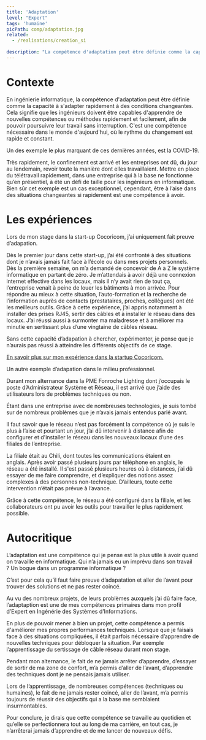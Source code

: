 ```yaml
---
title: 'Adaptation'
level: "Expert"
tags: 'humaine'
picPath: comp/adaptation.jpg
related:
  - /realisations/creation_si
  
description: "La compétence d'adaptation peut être définie comme la capacité à s'adapter rapidement à des conditions changeantes. Le but est d'être capable d'apprendre de nouvelles compétences ou méthodes rapidement et facilement."
---
```


# Contexte

En ingénierie informatique, la compétence d'adaptation peut être définie comme la capacité à s'adapter rapidement à des conditions changeantes. Cela signifie que les ingénieurs doivent être capables d'apprendre de nouvelles compétences ou méthodes rapidement et facilement, afin de pouvoir poursuivre leur travail sans interruption. C'est une compétence nécessaire dans le monde d'aujourd'hui, où le rythme du changement est rapide et constant.

Un des exemple le plus marquant de ces dernières années, est la COVID-19.

Très rapidement, le confinement est arrivé et les entreprises ont dû, du jour au lendemain, revoir toute la manière dont elles travaillaient. Mettre en place du télétravail rapidement, dans une entreprise qui à la base ne fonctionne qu’en présentiel, à été un défi de taille pour les ingénieurs en informatique.
Bien sûr cet exemple est un cas exceptionnel, cependant, être à l’aise dans des situations changeantes si rapidement est une compétence à avoir.

# Les expériences

Lors de mon stage dans la start-up Cocoricom, j’ai uniquement fait preuve d’adapation.

Dès le premier jour dans cette start-up, j’ai été confronté à des situations dont je n’avais jamais fait face à l’école ou dans mes projets personnels.
Dès la première semaine, on m’a demandé de concevoir de A à Z le système informatique en partant de zéro. Je m’attendais à avoir déjà une connexion internet effective dans les locaux, mais il n’y avait rien de tout ça, l’entreprise venait à peine de louer les bâtiments à mon arrivée.
Pour répondre au mieux à cette situation, l’auto-formation et la recherche de l’information auprès de contacts (prestataires, proches, collègues) ont été les meilleurs outils.
Grâce à cette expérience, j’ai appris notamment à installer des prises RJ45, sertir des câbles et à installer le réseau dans des locaux. J’ai réussi aussi à surmonter ma maladresse et à améliorer ma minutie en sertissant plus d’une vingtaine de câbles réseau.

Sans cette capacité d’adapation à chercher, expérimenter, je pense que je n’aurais pas réussi à atteindre les différents objectifs de ce stage.

[En savoir plus sur mon expérience dans la startup Cocoricom.](https://www.notion.so/Cr-ation-SI-Cocoricom-7488745c322f477f90abb98004c86bf3)

Un autre exemple d’adapation dans le milieu professionnel.

Durant mon alternance dans la PME Fonroche Lighting dont j’occupais le poste d’Administrateur Système et Réseau, il est arrivé que j’aide des utilisateurs lors de problèmes techniques ou non.

Étant dans une entreprise avec de nombreuses technologies, je suis tombé sur de nombreux problèmes que je n’avais jamais entendus parlé avant.

Il faut savoir que le réseau n’est pas forcément la compétence où je suis le plus à l’aise et pourtant un jour, j’ai dû intervenir à distance afin de configurer et d'installer le réseau dans les nouveaux locaux d’une des filiales de l’entreprise.

La filiale était au Chili, dont toutes les communications étaient en anglais. Après avoir passé plusieurs jours par téléphone en anglais, le réseau a été installé. Il s'est passé plusieurs heures où à distances, j’ai dû essayer de me faire comprendre, et d’expliquer des notions assez complexes à des personnes non-technique. D’ailleurs, toute cette intervention n’était pas prévue à l’avance.

Grâce à cette compétence, le réseau a été configuré dans la filiale, et les collaborateurs ont pu avoir les outils pour travailler le plus rapidement possible.

# Autocritique

L’adaptation est une compétence qui je pense est la plus utile à avoir quand on travaille en informatique. Qui n’a jamais eu un imprévu dans son travail ? Un bogue dans un programme informatique ?

C’est pour cela qu’il faut faire preuve d’adapatation et aller de l’avant pour trouver des solutions et ne pas rester coincé.

Au vu des nombreux projets, de leurs problèmes auxquels j’ai dû faire face, l’adaptaption est une de mes compétences primaires dans mon profil d’Expert en Ingénérie des Systèmes d’Informations.

En plus de pouvoir mener à bien un projet, cette compétence a permis d'améliorer mes propres performances techniques. Lorsque que je faisais face à des situations compliquées, il était parfois nécessaire d’apprendre de nouvelles techniques pour débloquer la situation. Par exemple l’apprentissage du sertissage de câble réseau durant mon stage.

Pendant mon alternance, le fait de ne jamais arrêter d’apprendre, d’essayer de sortir de ma zone de confort, m’a permis d’aller de l’avant, d’apprendre des techniques dont je ne pensais jamais utiliser.

Lors de l’apprentissage, de nombreuses compétences (techniques ou humaines), le fait de ne jamais rester coincé, aller de l’avant, m’a permis toujours de réussir des objectifs qui a la base me semblaient insurmontables.

Pour conclure, je dirais que cette compétence se travaille au quotidien et qu’elle se perfectionnera tout au long de ma carrière, en tout cas, je n’arrêterai jamais d’apprendre et de me lancer de nouveaux défis.